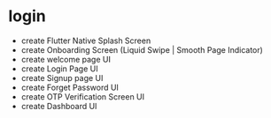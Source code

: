 # login
- create Flutter Native Splash Screen
- create Onboarding Screen (Liquid Swipe | Smooth Page Indicator)
- create welcome page UI
- create Login Page UI
- create Signup page UI
- create Forget Password UI
- create OTP Verification Screen UI
- create Dashboard UI
  

